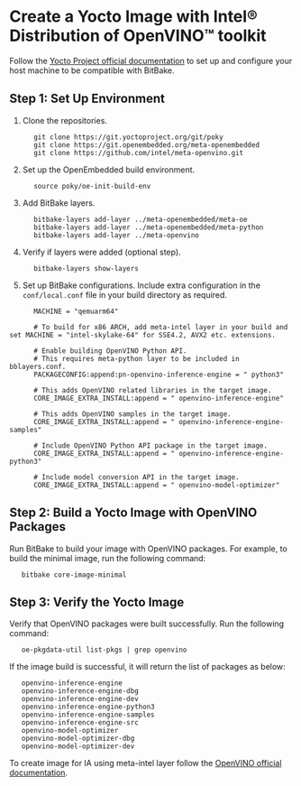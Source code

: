 Create a Yocto Image with Intel® Distribution of OpenVINO™ toolkit
=====================================================================

Follow the [Yocto Project official documentation](https://docs.yoctoproject.org/brief-yoctoprojectqs/index.html#compatible-linux-distribution) to set up and configure your host machine to be compatible with BitBake.

## Step 1: Set Up Environment

1. Clone the repositories.

```
      git clone https://git.yoctoproject.org/git/poky
      git clone https://git.openembedded.org/meta-openembedded
      git clone https://github.com/intel/meta-openvino.git
```


2. Set up the OpenEmbedded build environment.

```
      source poky/oe-init-build-env

```



3. Add BitBake layers.


```
      bitbake-layers add-layer ../meta-openembedded/meta-oe
      bitbake-layers add-layer ../meta-openembedded/meta-python
      bitbake-layers add-layer ../meta-openvino

```

4. Verify if layers were added (optional step).


```
      bitbake-layers show-layers

```

5. Set up BitBake configurations.
   Include extra configuration in the `conf/local.conf` file in your build directory as required.


```
      MACHINE = "qemuarm64"

      # To build for x86 ARCH, add meta-intel layer in your build and set MACHINE = "intel-skylake-64" for SSE4.2, AVX2 etc. extensions.

      # Enable building OpenVINO Python API.
      # This requires meta-python layer to be included in bblayers.conf.
      PACKAGECONFIG:append:pn-openvino-inference-engine = " python3"

      # This adds OpenVINO related libraries in the target image.
      CORE_IMAGE_EXTRA_INSTALL:append = " openvino-inference-engine"

      # This adds OpenVINO samples in the target image.
      CORE_IMAGE_EXTRA_INSTALL:append = " openvino-inference-engine-samples"

      # Include OpenVINO Python API package in the target image.
      CORE_IMAGE_EXTRA_INSTALL:append = " openvino-inference-engine-python3"

      # Include model conversion API in the target image.
      CORE_IMAGE_EXTRA_INSTALL:append = " openvino-model-optimizer"

```

## Step 2: Build a Yocto Image with OpenVINO Packages

Run BitBake to build your image with OpenVINO packages. For example, to build the minimal image, run the following command:


```
   bitbake core-image-minimal

```

## Step 3: Verify the Yocto Image

Verify that OpenVINO packages were built successfully. Run the following command:

```
   oe-pkgdata-util list-pkgs | grep openvino

```


If the image build is successful, it will return the list of packages as below:

```
   openvino-inference-engine
   openvino-inference-engine-dbg
   openvino-inference-engine-dev
   openvino-inference-engine-python3
   openvino-inference-engine-samples
   openvino-inference-engine-src
   openvino-model-optimizer
   openvino-model-optimizer-dbg
   openvino-model-optimizer-dev

```

To create image for IA using meta-intel layer follow the [OpenVINO official documentation](https://docs.openvino.ai/archive/2023.2/openvino_docs_install_guides_installing_openvino_yocto.html).
